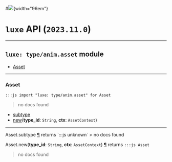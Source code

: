 #![](../../../../../../images/luxe-dark.svg){width="96em"}

# `luxe` API (`2023.11.0`)  


---

## `luxe: type/anim.asset` module

- [Asset](#asset)   

---

### Asset
`:::js import "luxe: type/anim.asset" for Asset`
> no docs found

- [subtype](#Asset.subtype)
- [new](#Asset.new+2)(**type_id**: `String`, **ctx**: `AssetContext`)

<hr/>
<endpoint module="luxe: type/anim.asset" class="Asset" signature="subtype"></endpoint>
<signature id="Asset.subtype">Asset.subtype
<a class="headerlink" href="#Asset.subtype" title="Permanent link">¶</a></signature>
<span class='api_ret'>returns</span> `:::js unknown`
> no docs found   

<endpoint module="luxe: type/anim.asset" class="Asset" signature="new(type_id : String, ctx : AssetContext)"></endpoint>
<signature id="Asset.new+2">Asset.new(**type_id**: `String`, **ctx**: `AssetContext`)
<a class="headerlink" href="#Asset.new+2" title="Permanent link">¶</a></signature>
<span class='api_ret'>returns</span> `:::js Asset`
> no docs found   

